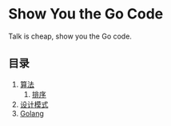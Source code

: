 # Show You the Go Code

Talk is cheap, show you the Go code.

## 目录

1. [算法](./algorithms)
    1. [排序](./algorithms/sort)
1. [设计模式](./designPattern)
1. [Golang](./Golang)
